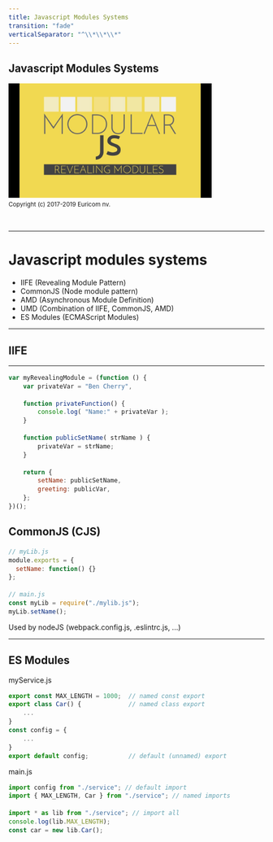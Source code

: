 ```yaml
---
title: Javascript Modules Systems
transition: "fade"
verticalSeparator: "^\\*\\*\\*"
---
```


## Javascript Modules Systems

<img src="./images/js-modules.jpg" width="400px" /><br>
<small>
Copyright (c) 2017-2019 Euricom nv.
</small>

<!-- markdownlint-disable -->
<br>
<style type="text/css">
.reveal h1 {
    font-size: 3.0em;
}
.reveal h2 {
    font-size: 2.00em;
}
.reveal h3 {
    font-size: 1.00em;
}
.reveal p {
    font-size: 70%;
}
.reveal blockquote {
    font-size: 80%;
}
.reveal pre code {
    display: block;
    padding: 5px;
    overflow: auto;
    max-height: 800px;
    word-wrap: normal;
    font-size: 90%;
}
</style>

---

# Javascript modules systems

- IIFE (Revealing Module Pattern)
- CommonJS (Node module pattern)
- AMD (Asynchronous Module Definition)
- UMD (Combination of IIFE, CommonJS, AMD)
- ES Modules (ECMAScript Modules)

<!-- prettier-ignore -->
***

## IIFE

<!-- prettier-ignore -->
***

```js
var myRevealingModule = (function () {
    var privateVar = "Ben Cherry",

    function privateFunction() {
        console.log( "Name:" + privateVar );
    }

    function publicSetName( strName ) {
        privateVar = strName;
    }

    return {
        setName: publicSetName,
        greeting: publicVar,
    };
})();
```

## CommonJS (CJS)

```js
// myLib.js
module.exports = {
  setName: function() {}
};

// main.js
const myLib = require("./mylib.js");
myLib.setName();
```

Used by nodeJS (webpack.config.js, .eslintrc.js, ...)

<!-- prettier-ignore -->
***

## ES Modules

myService.js

```js
export const MAX_LENGTH = 1000;  // named const export
export class Car() {             // named class export
    ...
}
const config = {
    ...
}
export default config;           // default (unnamed) export
```

main.js

```js
import config from "./service"; // default import
import { MAX_LENGTH, Car } from "./service"; // named imports

import * as lib from "./service"; // import all
console.log(lib.MAX_LENGTH);
const car = new lib.Car();
```
